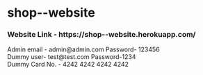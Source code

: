# shop--website

<h3> Website Link - https://shop--website.herokuapp.com/ </h3>
<p>Admin email - admin@admin.com Password- 123456 </br>
Dummy user- test@test.com Password-1234 </br>
  Dummy Card No. - 4242 4242 4242 4242 </p>
